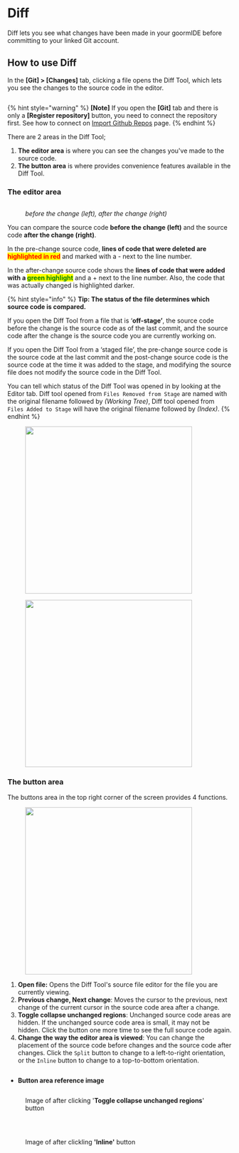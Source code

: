 # Diff

Diff lets you see what changes have been made in your goormIDE before committing to your linked Git account.

## How to use Diff <a href="#how-to-use-diff" id="how-to-use-diff"></a>

In the **\[Git] > \[Changes]** tab, clicking a file opens the Diff Tool, which lets you see the changes to the source code in the editor.

<figure><img src="https://help.goorm.io/~gitbook/image?url=https%3A%2F%2F2181851870-files.gitbook.io%2F%7E%2Ffiles%2Fv0%2Fb%2Fgitbook-x-prod.appspot.com%2Fo%2Fspaces%252F-Lq-Q9LciN1X9EABxGkt%252Fuploads%252FDxn8Zkm5oPRJVUyHKZ29%252Fimage.png%3Falt%3Dmedia%26token%3D3ee9ed8f-69c3-4754-bf94-db90350c5cd6&#x26;width=768&#x26;dpr=4&#x26;quality=100&#x26;sign=5658a022&#x26;sv=2" alt=""><figcaption></figcaption></figure>

{% hint style="warning" %}
**\[Note]** If you open the **\[Git]** tab and there is only a **\[Register repository]** button, you need to connect the repository first. See how to connect on [Import Github Repos](https://help.goorm.io/en/goormide/workspace/import-github-repos) page.
{% endhint %}

There are 2 areas in the Diff Tool;

1. **The editor area** is where you can see the changes you've made to the source code.
2. **The button area** is where provides convenience features available in the Diff Tool.



### **The editor area**

<figure><img src="https://help.goorm.io/~gitbook/image?url=https%3A%2F%2F2181851870-files.gitbook.io%2F%7E%2Ffiles%2Fv0%2Fb%2Fgitbook-x-prod.appspot.com%2Fo%2Fspaces%252F-Lq-Q9LciN1X9EABxGkt%252Fuploads%252FqtuOUHf7utskU9rl6jCm%252Fimage.png%3Falt%3Dmedia%26token%3Dfea2fa74-1ec2-4fcf-9e68-c81c9b6dd342&#x26;width=768&#x26;dpr=4&#x26;quality=100&#x26;sign=8d5b2a4a&#x26;sv=2" alt=""><figcaption><p><em>before the change (left), after the change (right)</em></p></figcaption></figure>

You can compare the source code **before the change (left)** and the source code **after the change (right)**.

In the pre-change source code, **lines of code that were deleted are&#x20;**<mark style="color:red;">**highlighted in red**</mark> and marked with a - next to the line number.&#x20;

In the after-change source code shows the **lines of code that were added with a&#x20;**<mark style="color:green;">**green highlight**</mark> and a + next to the line number. Also, the code that was actually changed is highlighted darker.

{% hint style="info" %}
**Tip: The status of the file determines which source code is compared.**

If you open the Diff Tool from a file that is ‘**off-stage’**, the source code before the change is the source code as of the last commit, and the source code after the change is the source code you are currently working on.

If you open the Diff Tool from a ‘staged file’, the pre-change source code is the source code at the last commit and the post-change source code is the source code at the time it was added to the stage, and modifying the source file does not modify the source code in the Diff Tool.

You can tell which status of the Diff Tool was opened in by looking at the Editor tab. Diff tool opened from `Files Removed from Stage` are named with the original filename followed by _(Working Tree)_, Diff tool opened from `Files Added to Stage` will have the original filename followed by _(Index)_.
{% endhint %}



<figure><img src="https://help.goorm.io/~gitbook/image?url=https%3A%2F%2F2181851870-files.gitbook.io%2F%7E%2Ffiles%2Fv0%2Fb%2Fgitbook-x-prod.appspot.com%2Fo%2Fspaces%252F-Lq-Q9LciN1X9EABxGkt%252Fuploads%252FyeLK293zcpxH3OvYKsF5%252Fimage.png%3Falt%3Dmedia%26token%3D5096a73a-afd1-4f6e-92d3-f95639714894&#x26;width=300&#x26;dpr=4&#x26;quality=100&#x26;sign=9169877b&#x26;sv=2" alt="" width="375"><figcaption></figcaption></figure>

<figure><img src="https://help.goorm.io/~gitbook/image?url=https%3A%2F%2F2181851870-files.gitbook.io%2F%7E%2Ffiles%2Fv0%2Fb%2Fgitbook-x-prod.appspot.com%2Fo%2Fspaces%252F-Lq-Q9LciN1X9EABxGkt%252Fuploads%252FeGllmObta1iDIOlx8xDR%252Fimage.png%3Falt%3Dmedia%26token%3D4ba7ec27-843e-4aa5-a4a4-7581b941f5b5&#x26;width=300&#x26;dpr=4&#x26;quality=100&#x26;sign=30b20abb&#x26;sv=2" alt="" width="375"><figcaption></figcaption></figure>





### **The button area**

The buttons area in the top right corner of the screen provides 4 functions.

<figure><img src="https://help.goorm.io/~gitbook/image?url=https%3A%2F%2F2181851870-files.gitbook.io%2F%7E%2Ffiles%2Fv0%2Fb%2Fgitbook-x-prod.appspot.com%2Fo%2Fspaces%252F-Lq-Q9LciN1X9EABxGkt%252Fuploads%252Fw3tnK8B5llY3UEG7f7yz%252Fimage.png%3Falt%3Dmedia%26token%3D26f3d9a6-a2d0-4521-a767-6db6d8bba6ad&#x26;width=768&#x26;dpr=4&#x26;quality=100&#x26;sign=7e84d68a&#x26;sv=2" alt="" width="375"><figcaption></figcaption></figure>

1. **Open file:** Opens the Diff Tool's source file editor for the file you are currently viewing.
2. **Previous change, Next change**: Moves the cursor to the previous, next change of the current cursor in the source code area after a change.
3. **Toggle collapse unchanged regions**: Unchanged source code areas are hidden. If the unchanged source code area is small, it may not be hidden. Click the button one more time to see the full source code again.
4. **Change the way the editor area is viewed**: You can change the placement of the source code before changes and the source code after changes. Click the `Split` button to change to a left-to-right orientation, or the `Inline` button to change to a top-to-bottom orientation.

<figure><img src="https://help.goorm.io/~gitbook/image?url=https%3A%2F%2F2181851870-files.gitbook.io%2F%7E%2Ffiles%2Fv0%2Fb%2Fgitbook-x-prod.appspot.com%2Fo%2Fspaces%252F-Lq-Q9LciN1X9EABxGkt%252Fuploads%252FM0Dl5kPtyviNAKWlEToI%252Fimage.png%3Falt%3Dmedia%26token%3D9e1740eb-e4f6-4c2e-b8d8-08602beec2b1&#x26;width=768&#x26;dpr=4&#x26;quality=100&#x26;sign=69f52a14&#x26;sv=2" alt=""><figcaption></figcaption></figure>

* **Button area reference image**

<figure><img src="https://help.goorm.io/~gitbook/image?url=https%3A%2F%2F2181851870-files.gitbook.io%2F%7E%2Ffiles%2Fv0%2Fb%2Fgitbook-x-prod.appspot.com%2Fo%2Fspaces%252F-Lq-Q9LciN1X9EABxGkt%252Fuploads%252FPVVZcrEeRd2AAg7wu8q3%252Fimage.png%3Falt%3Dmedia%26token%3D927a7894-b12c-42fe-8733-43b97d5d27b6&#x26;width=768&#x26;dpr=4&#x26;quality=100&#x26;sign=8ec19dfa&#x26;sv=2" alt=""><figcaption><p>Image of after clicking '<strong>Toggle collapse unchanged regions</strong>' button</p></figcaption></figure>

[\
](https://help.goorm.io/en/goormide/workspace/source-code-management-git/event-tab)

<figure><img src="https://help.goorm.io/~gitbook/image?url=https%3A%2F%2F2181851870-files.gitbook.io%2F%7E%2Ffiles%2Fv0%2Fb%2Fgitbook-x-prod.appspot.com%2Fo%2Fspaces%252F-Lq-Q9LciN1X9EABxGkt%252Fuploads%252FKCWesj30uHrs92Q0tNaR%252Fimage.png%3Falt%3Dmedia%26token%3D2f20d0bd-8e3c-4352-a9d1-881451391c21&#x26;width=768&#x26;dpr=4&#x26;quality=100&#x26;sign=10a8db8a&#x26;sv=2" alt=""><figcaption><p>Image of after clickling <strong>'Inline'</strong> button</p></figcaption></figure>
